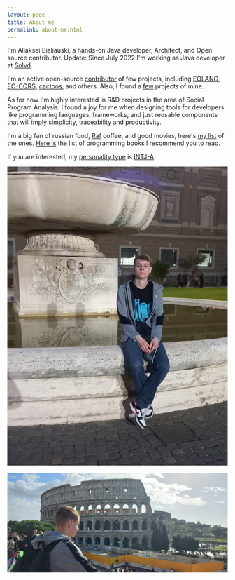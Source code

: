 ```yaml
---
layout: page
title: About me
permalink: about-me.html
---
```


I'm Aliaksei Bialiauski, a hands-on Java developer, Architect, and Open source contributor.
Update: Since July 2022 I'm working as Java developer at [Solvd](https://www.solvd.com/).

I'm an active open-source [contributor](https://github.com/h1alexbel) of few projects,
including [EOLANG](https://github.com/objectionary/eo),
[EO-CQRS](https://github.com/eo-cqrs), [cactoos](https://github.com/yegor256/cactoos), and others.
Also, I found a [few](/products) projects of mine.

As for now I'm highly interested in R&D projects in the area of Social Program Analysis.
I found a joy for me when designing tools for developers like programming languages,
frameworks, and just reusable components that will imply simplicity,
traceability and productivity.

I'm a big fan of russian food,
[Raf](https://en.wikipedia.org/wiki/Raf_coffee) coffee,
and good movies, here's
[my list](/to-watch.html) of the ones.
[Here is](/programming-books.html) the list of programming books I recommend you to read.

If you are interested, my [personality type](https://en.wikipedia.org/wiki/Myers%E2%80%93Briggs_Type_Indicator)
is [INTJ-A](/assets/images/personality.png).

<p>
<img alt="logo" src="../assets/images/me-in-vatican.jpg"/>
<br>
</p>

<p>
<img alt="logo" src="../assets/images/collesium.png"/>
<br>
</p>
